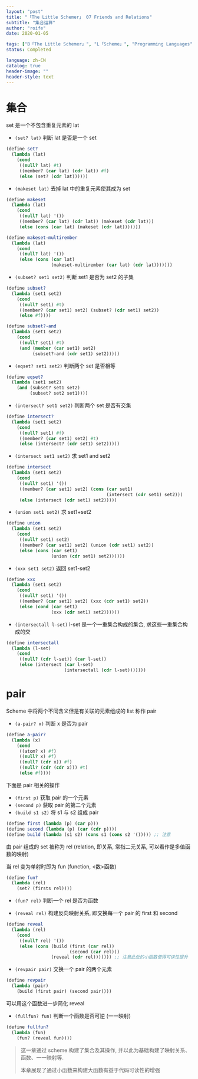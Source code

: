 ```yaml
---
layout: "post"
title: "「The Little Schemer」 07 Friends and Relations"
subtitle: "集合运算"
author: "roife"
date: 2020-01-05

tags: ["B「The Little Schemer」", "L「Scheme」", "Programming Languages"]
status: Completed

language: zh-CN
catalog: true
header-image: ""
header-style: text
---
```


# 集合

set 是一个不包含重复元素的 lat

- `(set? lat)` 判断 lat 是否是一个 set

<!-- end list -->

``` scheme
(define set?
  (lambda (lat)
    (cond
     ((null? lat) #t)
     ((member? (car lat) (cdr lat)) #f)
     (else (set? (cdr lat))))))
```

- `(makeset lat)` 去掉 lat 中的重复元素使其成为 set

<!-- end list -->

``` scheme
(define makeset
  (lambda (lat)
    (cond
     ((null? lat) '())
     ((member? (car lat) (cdr lat)) (makeset (cdr lat)))
     (else (cons (car lat) (makeset (cdr lat)))))))

(define makeset-multirember
  (lambda (lat)
    (cond
     ((null? lat) '())
     (else (cons (car lat)
                 (makeset-multirember (car lat) (cdr lat)))))))
```

- `(subset? set1 set2)` 判断 set1 是否为 set2 的子集

<!-- end list -->

``` scheme
(define subset?
  (lambda (set1 set2)
    (cond
     ((null? set1) #t)
     ((member? (car set1) set2) (subset? (cdr set1) set2))
     (else #f))))

(define subset?-and
  (lambda (set1 set2)
    (cond
     ((null? set1) #t)
     (and (member (car set1) set2)
          (subset?-and (cdr set1) set2)))))
```

- `(eqset? set1 set2)` 判断两个 set 是否相等

<!-- end list -->

``` scheme
(define eqset?
  (lambda (set1 set2)
    (and (subset? set1 set2)
         (subset? set2 set1))))
```

- `(intersect? set1 set2)` 判断两个 set 是否有交集

<!-- end list -->

``` scheme
(define intersect?
  (lambda (set1 set2)
    (cond
     ((null? set1) #f)
     ((member? (car set1) set2) #t)
     (else (intersect? (cdr set1) set2)))))
```

- `(intersect set1 set2)` 求 set1 and set2

<!-- end list -->

``` scheme
(define intersect
  (lambda (set1 set2)
    (cond
     ((null? set1) '())
     ((member? (car set1) set2) (cons (car set1)
                                      (intersect (cdr set1) set2)))
     (else (intersect (cdr set1) set2)))))
```

- `(union set1 set2)` 求 set1+set2

<!-- end list -->

``` scheme
(define union
  (lambda (set1 set2)
    (cond
     ((null? set1) set2)
     ((member? (car set1) set2) (union (cdr set1) set2))
     (else (cons (car set1)
                 (union (cdr set1) set2))))))
```

- `(xxx set1 set2)` 返回 set1-set2

<!-- end list -->

``` scheme
(define xxx
  (lambda (set1 set2)
    (cond
     ((null? set1) '())
     ((member? (car set1) set2) (xxx (cdr set1) set2))
     (else (cond (car set1)
                 (xxx (cdr set1) set2))))))
```

- `(intersectall l-set)` l-set 是一个一重集合构成的集合, 求这些一重集合构成的交

<!-- end list -->

``` scheme
(define intersectall
  (lambda (l-set)
    (cond
     ((null? (cdr l-set)) (car l-set))
     (else (intersect (car l-set)
                      (intersectall (cdr l-set)))))))
```

# pair

Scheme 中将两个不同含义但是有关联的元素组成的 list 称作 pair

- `(a-pair? x)` 判断 x 是否为 pair

<!-- end list -->

``` scheme
(define a-pair?
  (lambda (x)
    (cond
     ((atom? x) #f)
     ((null? x) #f)
     ((null? (cdr x)) #f)
     ((null? (cdr (cdr x))) #t)
     (else #f))))
```

下面是 pair 相关的操作

- `(first p)` 获取 pair 的一个元素
- `(second p)` 获取 pair 的第二个元素
- `(build s1 s2)` 将 s1 与 s2 组成 pair

<!-- end list -->

``` scheme
(define first (lambda (p) (car p)))
(define second (lambda (p) (car (cdr p))))
(define build (lambda (s1 s2) (cons s1 (cons s2 '())))) ;; 注意
```

由 pair 组成的 set 被称为 rel (relation, 即关系, 常指二元关系, 可以看作是多值函数的映射)

当 rel 变为单射时即为 fun (function, \<数\>函数)

``` scheme
(define fun?
  (lambda (rel)
    (set? (firsts rel))))
```

- `(fun? rel)` 判断一个 rel 是否为函数

- `(reveal rel)` 构建反向映射关系, 即交换每一个 pair 的 first 和 second

<!-- end list -->

``` scheme
(define reveal
  (lambda (rel)
    (cond
     ((null? rel) '())
     (else (cons (build (first (car rel))
                        (second (car rel)))
                 (reveal (cdr rel))))))) ;; 注意此处的小函数使得可读性提升
```

- `(revpair pair)` 交换一个 pair 的两个元素

<!-- end list -->

``` scheme
(define revpair
  (lambda (pair)
    (build (first pair) (second pair))))
```

可以用这个函数进一步简化 reveal

- `(fullfun? fun)` 判断一个函数是否可逆 (一一映射)

<!-- end list -->

``` scheme
(define fullfun?
  (lambda (fun)
    (fun? (reveal fun))))
```

> 这一章通过 scheme 构建了集合及其操作, 并以此为基础构建了映射关系、函数、一一映射等.
>
> 本章展现了通过小函数来构建大函数有益于代码可读性的增强
